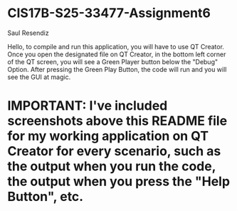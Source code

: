 # CIS17B-S25-33477-Assignment6
Saul Resendiz

Hello, to compile and run this application, you will have to use QT Creator. Once you open the designated file on QT Creator, in the bottom left corner of the QT screen, you will see a Green Player button below the "Debug" Option. After pressing the Green Play Button, the code will run and you will see the GUI at magic.
# IMPORTANT: I've included screenshots above this README file for my working application on QT Creator for every scenario, such as the output when you run the code, the output when you press the "Help Button", etc.
